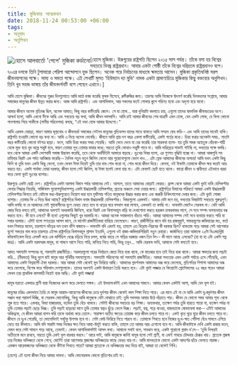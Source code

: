 ```yaml
---
title: মুজিকার আত্মকথন
date: 2018-11-24 00:53:00 +06:00
tags:
- অনুবাদ
- অনুলিখন
---
```


<a href="/uploads/jose-mujika.jpg" data-toggle="lightbox" data-gallery="Mujica" data-title="হোসে আলবার্তো 'পেপে' মুজিকা কর্ডানো"><img class="thumbnail img-fluid" src="/uploads/jose-mujika.jpg" style="float:left;" alt="হোসে আলবার্তো 'পেপে' মুজিকা কর্ডানো"></a><small>\[হোসে মুজিকা। উরুগুয়ের রাষ্ট্রপতি ছিলেন ২০১৫ সাল পর্যন্ত। তাঁকে বলা হয় বিশ্বের সবচেয়ে বিনম্র রাষ্ট্রপ্রধান। আবার একটা গোষ্ঠী তাঁকে বিশ্বের দরিদ্রতম রাষ্ট্রপ্রধানও বলে। ৭০এর দশকে তিনি টুপামারো গেরিলা আন্দোলনে যুক্ত ছিলেন। অনেক পরে নির্বাচনের মাধ্যমে ক্ষমতায় আসেন। মুজিকা প্রকৃতিঘনিষ্ঠ সরল জীবনযাপনের পক্ষে। সাম্য ও সমতা পক্ষে। এই লেখাটি মূলত 'হিউম্যান দ্যা মুভি' নামক একটা প্রামাণ্যচিত্রে মুজিকার কিছু বক্তব্যের অনুলিখন। তিনি খুব সহজ ভাষায় তাঁর জীবনদর্শনটি বলে গেছেন এখানে।\]<small>

আমি হোসে মুজিকা। জীবনের শুরুর দিনগুলোতে আমি মাঠে কাজ করেছি কৃষক হিসেবে, রুটিরুজির জন্য। তারপর আমি নিজেকে উৎসর্গ করেছি দিনবদলের সংগ্রামে, আমার সমাজের মানুষের জীবন উন্নত করার জন্য। আজ আমি রাষ্ট্রপতি। এবং আগামিকাল, আর সকলের মতই পোকার স্তুপে পরিণত হবো এবং অদৃশ্য হয়ে যাবো।

আমার জীবনে অনেক প্রতিবন্ধ ছিল, অনেক আঘাত; কিছু বছর কাটিয়েছি জেলে। সে যা হোক… যারা দুনিয়াটা বদলাতে চায়, এগুলো তাদের স্বাভাবিক জীবনচক্রের অংশ। আশ্চর্য হলো, আমি এখনো টিকে আছি এবং সবচেয়ে বড় কথা, আমি জীবন ভালবাসি। আমি চাই আমার জীবনের শেষ যাত্রাটি এমন হোক, যেন একটা লোক, যে কিনা কোনো পানশালায় গিয়ে সাকীকে (পানীয় পরিবেশক) বলছে, “এই দফা হোক আমার উদ্দেশ্যে।”

আমি এরকম বেয়াড়া, কারণ আমার মূল্যবোধ ও জীবনচর্চা সমাজের সেইসব মানুষের প্রতিফলন যাদের সাথে থাকতে আমি সম্মান বোধ করি-- এবং আমি তাদের সাথেই থাকি। রাষ্ট্রপতি হওয়াটা কোনো বড় কথা না। আমি এ নিয়ে অনেক ভেবেছি। জীবনে আমি প্রায় দশ বছর একলা কাটিয়েছি, একটা গর্তের মধ্যে। চিন্তা করার অনেকটা সময়.. সাতটা বছর কাটিয়েছি কোনো বইপত্র ছাড়া। ফলে, আমি চিন্তা করার সময় পেয়েছি। আমি ভেবে ভেবে যা বের করেছি তার সারকথা হলো- হয় তুমি সমস্ত অহেতুক বোঁচকা-গাট্টি থেকে মুক্ত হয়ে খুব অল্পে সন্তুষ্ট হবে, কারণ তোমার সুখ তোমার মাথার মধ্যে; নয়তো তুমি কোথাও সন্তুষ্টি পাবে না। আমি দারিদ্র্যের সাফাই গাইছি না, ভব্যতার পক্ষে বলছি। যবে থেকে আমরা একটি ভোগবাদী সমাজ উদ্ভাবন করেছি, তবে থেকে অর্থনীতিটা আকারে বাড়ছে। দুঃখের বিষয় হলো, এর গুণগত বৃদ্ধিটা হচ্ছে না। আমরা আজগুবি সব চাহিদার বিরাট এক পর্বত আবিষ্কার করেছি-- দৈনিক নতুন নতুন জিনিস কেনো আর পুরোনোগুলো ফেলে দাও… এটা স্রেফ আমাদের জীবনের অপচয়! আমি যখন একটা কিছু কিনি বা তুমি যখন একটা কিছু কেনো, তখন কেবল টাকা দিয়েই তুমি তার দাম শোধ করো না, শোধ করো জীবন দিয়ে। কেননা, ওই টাকাটা তোমাকে জীবন ক্ষয় করেই আয় করতে হয়। একটা পার্থক্য বোঝা দরকার, জীবন হলো সেই জিনিস, যা টাকা হলেই কেনা যায় না। এটা কেবলই ছোট হতে থাকে। কারো জীবন ও স্বাধীনতা এইভাবে খরচা করে ফেলা খুবই দুঃখের ব্যাপার।

উরুগুয়ে একটা ছোট্ট দেশ। রাষ্ট্রপতির একটা আলাদা বিমান পর্যন্ত আমাদের নেই। আসলে, তাতে আমাদের থোড়াই কেয়ার। ফ্রান্স থেকে আমরা একটা খুবই দামি হেলিকপ্টার কেনার সিদ্ধান্ত নিয়েছি, সার্জিকাল সুযোগসুবিধাসম্পন্ন একটা উদ্ধারকারী হেলিকপ্টার; প্রত্যন্ত অঞ্চলে সেবা দেয়ার জন্য। রাষ্ট্রপতির বিমানের পরিবর্তে আমরা একটা উদ্ধারকারী হেলিকপ্টার কিনতে চাই যেটাকে মধ্য-উরুগুয়েতে নিয়োগ করা হবে দুর্ঘটনায় পতিত মানুষদের উদ্ধার করার জন্য এবং জরুরী চিকিৎসাসেবা দেবার জন্য। এটা খুবই সোজা ব্যাপার। তোমার কি এ নিয়ে দ্বিধা আছে? রাষ্ট্রপতির বিমান বনাম উদ্ধারকারী হেলিকপ্টার। বিষয়গুলো এরকমই। আমার যেটা মনে হয়, ভব্যতার বিষয়টাই সবচেয়ে গুরুত্বপূর্ণ। আমি বলছি না যে আমাদের সেই গুহাবাসীদের যুগে ফেরত যেতে হবে বা খড়ের ঘরে বসবাস করা লাগবে, একদমই তা বলছি না। ভাবনাটা মোটেও সেরকম না। যেটা আমি জোর দিয়ে বলতে চাই, আমাদের অবশ্যই অদরকারি জিনিসে, ধরো বিরাট এক বিলাসবহুল বাড়ি যা দেখাশোনা করতে ছয়জন চাকরবাকর লাগে, সে সবে সম্পদ অপব্যবহার বন্ধ করতে হবে। কী হবে এসবে? কী হবে! এগুলোর কিছুই খুব দরকারি না। আমরা অনেক সহজভাবে বাঁচতে পারি। আমরা আমাদের সম্পদ সেই সবে ব্যবহার করতে পারি যা সবার দরকার। এটাই হলো গণতন্ত্রের আসল মানে, যে মানেটা রাজনীতিকরা হারিয়ে ফেলেছেন। কারণ, রাজীনীতির মানে যদি হয় রাজমুকুট, সামন্তযুগের জমিদারের মত, কর্তা যখন শিকারে যাবেন, চারপাশে ভাঁড়ের দল তখন বাঁশি বাজাবে-- ভাবনাটা যদি এমনই হয়, তাহলে এত বিদ্রোহ-বিপ্লবের কী দরকার ছিল? থাকতাম পড়ে আমরা সেই আগেকার যুগে! সমতার নাম করে তারপরে এইসব রাষ্ট্রপতির বিলাসবহুল প্রাসাদ ইত্যাদি, এগুলো ওই রাজা-জমিদারগিরিরই নতুন চেহারা। জার্মানিতে তারা আমাকে ২৫টা বিএমডব্লিউ মটরসাইকেল দিয়ে এসকর্ট করে এক মার্সিডিস বেঞ্জে চড়িয়ে নিয়ে চলল, বর্মের বহরে সে গাড়ির দরজার ওজন তিন টন-- কী মানে আছে এসবের? (হা হা হা এটা একটা গল্প মাত্র)। আমি একটা নরমসরম মানুষ, যা সামনে আসে নিতে পারি, মানিয়ে নিতে পারি, কিন্তু তবুও… আমি যেরকম ভাবি, আমাকে সেটা বলতেই হবে।

আদত সমস্যাটা সম্পদের না, সমস্যাটা রাজনীতির। সরকারগুলো পরের নির্বাচনে জেতা নিয়ে ব্যস্ত থাকে, কে মাতব্বর হবে তাই নিয়ে ব্যস্ত থাকে। আমরা ক্ষমতার জন্য লড়াই করি... (নীরবতা) কিন্তু ভুলে যাই মানুষ আর পৃথিবীর সমস্যাগুলো। সমস্যাটা পরিবেশের না! সমস্যাটা রাজনীতির। আমরা সভ্যতার এমন একটা পর্যায়ে এসে পৌঁছেছি, এখন আমাদের একটা বিশ্বব্যাপী ঐক্য দরকার। আর আমরা সেটা থেকেই মুখ ফিরিয়ে আছি। আমাদের প্রদর্শনবাদ আমাদের অন্ধ করে ফেলেছে, প্রতিপত্তির পিপাসা আমাদের অন্ধ করে ফেলেছে, বিশেষ করে শক্তিমান দেশগুলোকে। তাদের অবশ্যই একটা উদাহরণ তৈরি করতে হবে। এটা খুবই লজ্জার যে কিয়োটো প্রোটোকলের ২৫ বছর পরেও আমরা কেবল তার প্রাথমিক মাপকাঠি নিয়েই ব্যস্ত আছি। এটা খুবই লজ্জার!

মানুষ হয়তো একমাত্র প্রাণী যারা নিজেদের ধ্বংস করে ফেলতে সক্ষম। এই উভয়সংকটই এখন আমাদের সামনে। আমার কেবল একটাই আশা, আমি যেন ভুল হই।

মানুষের চরিত্র এমনভাবে তৈরি যে মানুষ আরাম-আয়েশের জীবনের চেয়ে দুর্দশার জীবন থেকেই ভাল শিক্ষা নিতে পারে। এর মানে এই না যে আমি একটা দুঃখদুর্দশার জীবন সন্ধান করা পরামর্শ দিচ্ছি, বা সেরকম কোনোকিছু, কিন্তু আমি মানুষকে যেটা বোঝাতে চাই: তুমি সবসময় আবার উঠে দাঁড়াতে পার। জীবন যে কোনো সময় আবার শূন্য থেকে শুরু হতে পারে। একবার, কিম্বা হাজারবার, যতদিন তুমি বেঁচে থাকবে। সেটাই জীবনের সবচেয়ে বড় শিক্ষা। অন্যকথায়, ততক্ষণ পর্যন্ত তুমি হারতে পারো না, যতক্ষণ পর্যন্ত না তুমি তোমার লড়াই ছেড়ে দিচ্ছ। তুমি লড়াই ছাড়ছো মানে তুমি তোমার স্বপ্নও ছুঁড়ে ফেলে দিচ্ছ। লড়াই, স্বপ্ন, পড়ে যাওয়া, বাস্তবতাকে মোকাবেলা করা-- এটাই আমাদের অস্তিত্বকে, যে জীবন আমরা যাপন করি তাকে অর্থবহ করে তোলে। সারাক্ষণ অতীত ক্ষতের তোয়াজ করে জীবন চলতে পারে না। একই বৃত্তে ঘুরে ঘুরে জীবন চলতে পারে না। জীবনে যে দুঃখ পেয়েছি, তা কোনোদিনই সবটুকু উপশম হবে না। সেটা কেউ ফিরিয়ে নিতে পারবে না। তোমাকে শিখতে হবে নিজের দুঃখ-ক্ষত পোঁটলা বেঁধে সামনে এগিয়ে যেতে হয় কীভাবে। আমি যদি সারাটা সময় নিজের ক্ষত নিয়ে আহা-উহুই করতে থাকি, তাহলে তো আমার আর এগোনো হবে না। আমি জীবনটাকে দেখি একটা রাস্তার মতন, যেমন করে সেটা সামনে পড়ে আছে, তেমনই। কেবল আগামিকালটাই আসল কথা। আমাকে সবাই বলে, সাবধান করে, একটা পুরোনো প্রবাদ ব’লে-- ‘তুমি নিশ্চয়ই অতীতকে মনে রাখবে, নয়তো তুমি একই ভুল বারবার করবে।’ আরে ভাই, আমি মানুষকে জানি! মানুষ হলো সেই প্রাণী, যা একই পাথরে চৌদ্দবার ঠোক্কর খায়। প্রত্যেক প্রজন্ম তার নিজের অভিজ্ঞতা থেকে শেখে, মোটেই তারা আগেকার প্রজন্মের অভিজ্ঞতার কাছে ফেরত যায় না। আমি মানবতাকে কোনো একটা আদর্শের ছাঁচে ফেলতে নারাজ। একজন আরেকজনের অভিজ্ঞতা থেকে কীইবা শিখতে পারে? আমরা প্রত্যেকে যে অভিজ্ঞতার মধ্য দিয়ে যাই, আমরা তা থেকেই শিখি।

\(হেসে\) এই হলো জীবন নিয়ে আমার ভাবনা। আমি কোনোরকম কোনো প্রতিশোধ চাই না।
